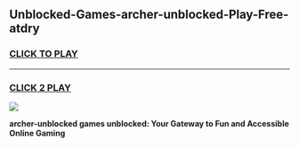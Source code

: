 
## Unblocked-Games-archer-unblocked-Play-Free-atdry
<h3>
<a href="https://premium76.site?title=archer-unblocked&ref=20M">CLICK TO PLAY</a></h3>
<hr>

<h3>
<a href="https://premium76.site?title=archer-unblocked&ref=20M">CLICK 2 PLAY</a>
  
</h3>

<a href="https://premium76.site?title=archer-unblocked&ref=19M"><img src="https://clearcache.store/games.png"></a>


**archer-unblocked games unblocked: Your Gateway to Fun and Accessible Online Gaming**
